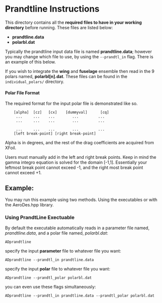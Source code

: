 # Prandtline Instructions

This directory contains all the **required files to have in your working directory** before running. These
files are listed below:

* **prandtline.data**
* **polarbl.dat**

Typically the prandtline input data file is named **prandtline.data**; however you 
may change which file to use, by using the ```--prandtl_in``` flag. There is an example of this below. 

If you wish to integrate the ****wing**** and ****fuselage**** ensemble then read in the 9 polars named, **polarbl[n].dat**. These files can be 
found in the ```individual_polars/``` directory.

#### Polar File Format

The required format for the input polar file is demonstrated like so.

```
    [alpha]  [cz]   [cx]    [dummyval]      [cq]
     ...     ...    ...        ...         ...
     ...     ...    ...        ...         ...
  
     ...     ...    ...        ...         ...
    [left break-point] [right break-point]
```

Alpha is in degrees, and the rest of the drag coefficients are acquired from XFoil. 

Users must manually add in the left and right break points. Keep in mind the gamma integro equation is solved for the domain
[-1,1]. Essentially your leftmost break point cannot exceed -1, and the right most break point
cannot exceed +1.

## Example:
You may run this example using two methods. Using the executables or with the AeroDes.hpp library.

### Using PrandtLine Exectuable
By default the executable automatically reads in a parameter file named, *prandtline.data*, and a polar file named, *polarbl.dat*:
```
ADprandtline
```

specify the input **parameter** file to whatever file you want:
```
ADprandtline --prandtl_in prandtline.data
```

specify the input **polar** file to whatever file you want:
```
ADprandtline --prandtl_polar polarbl.dat
```

you can even use these flags simultaneously:
```
ADprandtline --prandtl_in prandtline.data --prandtl_polar polarbl.dat
```